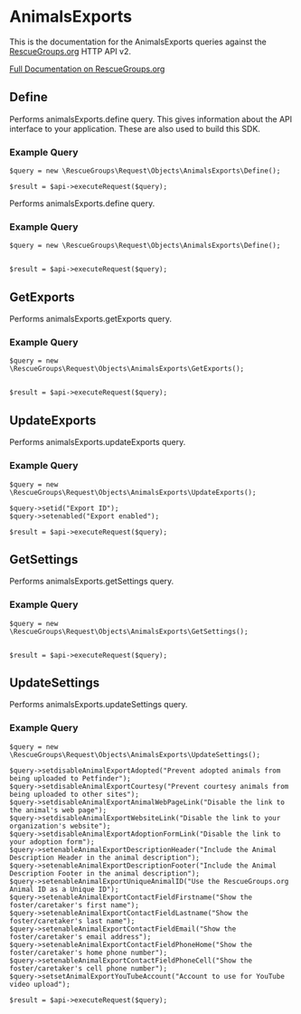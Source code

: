 # AnimalsExports

This is the documentation for the AnimalsExports queries against the [RescueGroups.org](https://www.rescuegroups.org/) HTTP API v2.

[Full Documentation on RescueGroups.org](https://userguide.rescuegroups.org/display/APIDG/Object+definitions#Objectdefinitions-animalsExports)

## Define
Performs animalsExports.define query. This gives information about the API interface to your application. These are also used to build this SDK.

### Example Query

    $query = new \RescueGroups\Request\Objects\AnimalsExports\Define();

    $result = $api->executeRequest($query);
Performs animalsExports.define query.

### Example Query

    $query = new \RescueGroups\Request\Objects\AnimalsExports\Define();


    $result = $api->executeRequest($query);

## GetExports
Performs animalsExports.getExports query.

### Example Query

    $query = new \RescueGroups\Request\Objects\AnimalsExports\GetExports();


    $result = $api->executeRequest($query);

## UpdateExports
Performs animalsExports.updateExports query.

### Example Query

    $query = new \RescueGroups\Request\Objects\AnimalsExports\UpdateExports();

    $query->setid("Export ID");
    $query->setenabled("Export enabled");

    $result = $api->executeRequest($query);

## GetSettings
Performs animalsExports.getSettings query.

### Example Query

    $query = new \RescueGroups\Request\Objects\AnimalsExports\GetSettings();


    $result = $api->executeRequest($query);

## UpdateSettings
Performs animalsExports.updateSettings query.

### Example Query

    $query = new \RescueGroups\Request\Objects\AnimalsExports\UpdateSettings();

    $query->setdisableAnimalExportAdopted("Prevent adopted animals from being uploaded to Petfinder");
    $query->setdisableAnimalExportCourtesy("Prevent courtesy animals from being uploaded to other sites");
    $query->setdisableAnimalExportAnimalWebPageLink("Disable the link to the animal's web page");
    $query->setdisableAnimalExportWebsiteLink("Disable the link to your organization's website");
    $query->setdisableAnimalExportAdoptionFormLink("Disable the link to your adoption form");
    $query->setenableAnimalExportDescriptionHeader("Include the Animal Description Header in the animal description");
    $query->setenableAnimalExportDescriptionFooter("Include the Animal Description Footer in the animal description");
    $query->setenableAnimalExportUniqueAnimalID("Use the RescueGroups.org Animal ID as a Unique ID");
    $query->setenableAnimalExportContactFieldFirstname("Show the foster/caretaker's first name");
    $query->setenableAnimalExportContactFieldLastname("Show the foster/caretaker's last name");
    $query->setenableAnimalExportContactFieldEmail("Show the foster/caretaker's email address");
    $query->setenableAnimalExportContactFieldPhoneHome("Show the foster/caretaker's home phone number");
    $query->setenableAnimalExportContactFieldPhoneCell("Show the foster/caretaker's cell phone number");
    $query->setsetAnimalExportYouTubeAccount("Account to use for YouTube video upload");

    $result = $api->executeRequest($query);

